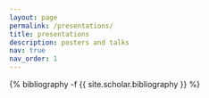 ```yaml
---
layout: page
permalink: /presentations/
title: presentations
description: posters and talks
nav: true
nav_order: 1
---
```

<!-- _pages/publications.md -->
<div class="publications">

{% bibliography -f {{ site.scholar.bibliography }} %}

</div>
